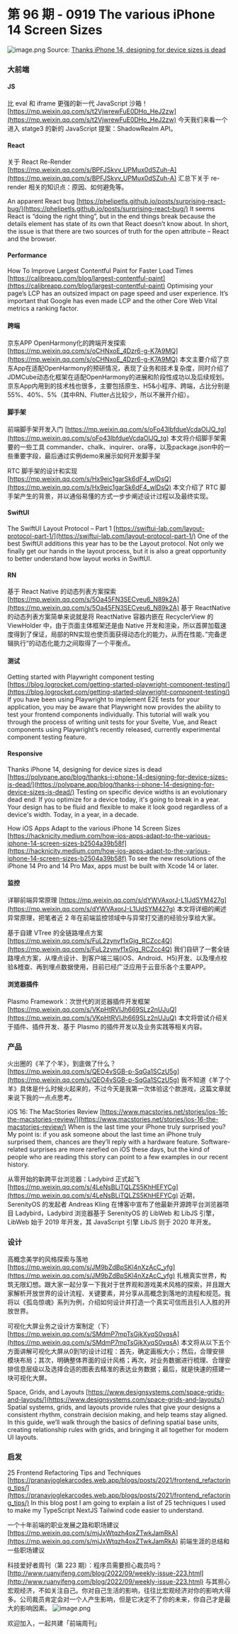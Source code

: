 # 第 96 期 - 0919 The various iPhone 14 Screen Sizes
![image.png](https://cdn.nlark.com/yuque/0/2022/png/85771/1663513314828-379e670c-b4dc-4a68-b042-3bc0e4c8066e.png#clientId=u40fdd697-6069-4&crop=0&crop=0&crop=1&crop=1&errorMessage=unknown%20error&from=paste&height=412&id=u4bf5de45&margin=%5Bobject%20Object%5D&name=image.png&originHeight=824&originWidth=1315&originalType=binary&ratio=1&rotation=0&showTitle=false&size=1260493&status=error&style=none&taskId=u0f0a24a7-fb08-4475-9b80-1a68c6ea751&title=&width=658)
Source: [Thanks iPhone 14, designing for device sizes is dead](https://polypane.app/blog/thanks-i-phone-14-designing-for-device-sizes-is-dead/)
### 大前端
#### JS
比 eval 和 iframe 更强的新一代 JavaScript 沙箱！
[https://mp.weixin.qq.com/s/t2VjwrewFuE0DHo_HeJ2zw](https://mp.weixin.qq.com/s/t2VjwrewFuE0DHo_HeJ2zw)
今天我们来看一个进入 statge3 的新的 JavaScript 提案：ShadowRealm API。

#### React
关于 React Re-Render
[https://mp.weixin.qq.com/s/BPFJSkvv_UPMux0dSZuh-A](https://mp.weixin.qq.com/s/BPFJSkvv_UPMux0dSZuh-A)
汇总下关于 re-render 相关的知识点：原因、如何避免等。

An apparent React bug
[https://phelipetls.github.io/posts/surprising-react-bug/](https://phelipetls.github.io/posts/surprising-react-bug/)
It seems React is “doing the right thing”, but in the end things break because the details element has state of its own that React doesn’t know about. In short, the issue is that there are two sources of truth for the open attribute – React and the browser.

#### Performance
How To Improve Largest Contentful Paint for Faster Load Times
[https://calibreapp.com/blog/largest-contentful-paint](https://calibreapp.com/blog/largest-contentful-paint)
Optimising your page’s LCP has an outsized impact on page speed and user experience. It’s important that Google has even made LCP and the other Core Web Vital metrics a ranking factor.

#### 跨端
京东APP OpenHarmony化的跨端开发探索
[https://mp.weixin.qq.com/s/oCHNxoE_4Dzr6-g-K7A9MQ](https://mp.weixin.qq.com/s/oCHNxoE_4Dzr6-g-K7A9MQ)
本文主要介绍了京东App在适配OpenHarmony的预研情况，表现了业务和技术复杂度，同时介绍了JDMCube动态化框架在适配OpenHarmony的进展和阶段性成功以及后续规划。京东App内用到的技术栈也很多，主要包括原生、H5&小程序、跨端，占比分别是55%、40%、5%（其中RN、Flutter占比较少，所以不展开介绍）。

#### 脚手架
前端脚手架开发入门
[https://mp.weixin.qq.com/s/oFo43lbfdueVcdaOlJQ_tg](https://mp.weixin.qq.com/s/oFo43lbfdueVcdaOlJQ_tg)
本文将介绍脚手架需要的一些工具 commander、chalk、inquirer、ora等，以及package.json中的一些重要字段，最后通过实例demo来展示如何开发脚手架

RTC 脚手架的设计和实现
[https://mp.weixin.qq.com/s/Hx9eic1garSk6dF4_wlDsQ](https://mp.weixin.qq.com/s/Hx9eic1garSk6dF4_wlDsQ)
本文介绍了 RTC 脚手架产生的背景，并以通俗易懂的方式一步步阐述设计过程以及最终实现。

#### SwiftUI
The SwiftUI Layout Protocol – Part 1
[https://swiftui-lab.com/layout-protocol-part-1/](https://swiftui-lab.com/layout-protocol-part-1/)
One of the best SwiftUI additions this year has to be the Layout protocol. Not only we finally get our hands in the layout process, but it is also a great opportunity to better understand how layout works in SwiftUI.

#### RN
基于 React Native 的动态列表方案探索
[https://mp.weixin.qq.com/s/5Oa45FN3SECveu6_N89k2A](https://mp.weixin.qq.com/s/5Oa45FN3SECveu6_N89k2A)
基于 ReactNative 的动态列表方案简单来说就是将 ReactNative 容器内嵌在 RecyclerView 的 ViewHolder 中，由于页面主体框架还是由 Native 开发和渲染，所以首屏加载速度得到了保证，局部的RN实现也使页面获得动态化的能力，从而在性能、”完备逻辑执行“的动态化能力之间取得了一个平衡点。

#### 测试
Getting started with Playwright component testing
[https://blog.logrocket.com/getting-started-playwright-component-testing/](https://blog.logrocket.com/getting-started-playwright-component-testing/)
If you have been using Playwright to implement E2E tests for your application, you may be aware that Playwright now provides the ability to test your frontend components individually.
This tutorial will walk you through the process of writing unit tests for your Svelte, Vue, and React components using Playwright’s recently released, currently experimental component testing feature.

#### Responsive
Thanks iPhone 14, designing for device sizes is dead
[https://polypane.app/blog/thanks-i-phone-14-designing-for-device-sizes-is-dead/](https://polypane.app/blog/thanks-i-phone-14-designing-for-device-sizes-is-dead/)
Testing on specific device widths is an evolutionary dead end: If you optimize for a device today, it's going to break in a year. Your design has to be fluid and flexible to make it look good regardless of a device's width. Today, in a year, in a decade.

How iOS Apps Adapt to the various iPhone 14 Screen Sizes
[https://hacknicity.medium.com/how-ios-apps-adapt-to-the-various-iphone-14-screen-sizes-b2504a39b58f](https://hacknicity.medium.com/how-ios-apps-adapt-to-the-various-iphone-14-screen-sizes-b2504a39b58f)
To see the new resolutions of the iPhone 14 Pro and 14 Pro Max, apps must be built with Xcode 14 or later.

#### 监控
详聊前端异常原理
[https://mp.weixin.qq.com/s/dYWVAxorJ-L1IJdSYM427g](https://mp.weixin.qq.com/s/dYWVAxorJ-L1IJdSYM427g)
本文将详细的阐述异常原理，把笔者近 2 年在前端监控领域中与异常打交道的经验分享给大家。

基于自建 VTree 的全链路埋点方案
[https://mp.weixin.qq.com/s/FuL2zynvf1xGjg_RCZcc4Q](https://mp.weixin.qq.com/s/FuL2zynvf1xGjg_RCZcc4Q)
我们自研了一套全链路埋点方案，从埋点设计、到客户端三端(iOS、Android、H5)开发、以及埋点校验&稽查、再到埋点数据使用，目前已经广泛应用于云音乐各个主要APP。

#### 浏览器插件
Plasmo Framework：次世代的浏览器插件开发框架
[https://mp.weixin.qq.com/s/VKpHtRVIJh669SLz2nUJuQ](https://mp.weixin.qq.com/s/VKpHtRVIJh669SLz2nUJuQ)
本文将尝试介绍关于插件、插件开发、基于 Plasmo 的插件开发以及业务实践等相关内容。

### 产品
火出圈的《羊了个羊》，到底做了什么？
[https://mp.weixin.qq.com/s/QEO4vSGB-p-SqGa1SCzU5g](https://mp.weixin.qq.com/s/QEO4vSGB-p-SqGa1SCzU5g)
我不知道《羊了个羊》具体是什么时候火起来的，不过今天是我第一次体验这个款游戏，这篇文章就来说下我的一点点思考。

iOS 16: The MacStories Review
[https://www.macstories.net/stories/ios-16-the-macstories-review/](https://www.macstories.net/stories/ios-16-the-macstories-review/)
When is the last time your iPhone truly surprised you? My point is: if you ask someone about the last time an iPhone truly surprised them, chances are they’ll reply with a hardware feature. Software-related surprises are more rarefied on iOS these days, but the kind of people who are reading this story can point to a few examples in our recent history.

从零开始的新跨平台浏览器：Ladybird 正式起飞
[https://mp.weixin.qq.com/s/4LeNsBLiTQLZS5KhHEFYCg](https://mp.weixin.qq.com/s/4LeNsBLiTQLZS5KhHEFYCg)
近期，SerenityOS 的发起者 Andreas Kling 在博客中宣布了他最新开源跨平台浏览器项目 Ladybird，Ladybird 浏览器基于 SerenityOS 的 LibWeb 和 LibJS 引擎，LibWeb 始于 2019 年开发，其 JavaScript 引擎 LibJS 则于 2020 年开发。

### 设计
高概念美学的风格探索与落地
[https://mp.weixin.qq.com/s/JM9bZdBpSKl4nXzAcC_yfg](https://mp.weixin.qq.com/s/JM9bZdBpSKl4nXzAcC_yfg)
扎根真实世界，构筑无限幻想。跟大家一起分享一下我对于世界观和游戏美术风格的探索，并且跟大家解析开放世界的设计流程、关键要素，并分享从高概念到落地的流程和规范。我将以《孤岛惊魂》系列为例，介绍如何设计并打造一个真实可信而且引人入胜的开放世界。

可视化大屏业务之设计方案制定（下）
[https://mp.weixin.qq.com/s/SMdmP7mpTsGjkXyqS0vqsA](https://mp.weixin.qq.com/s/SMdmP7mpTsGjkXyqS0vqsA)
本文将从以下五个方面讲解可视化大屏从0到1的设计过程：首先，确定画板大小；然后，合理安排模块布局；其次，明确整体界面的设计风格；再次，对业务数据进行梳理、合理安排信息层级以及选择合适的图表去精准的表达业务数据；最后，就是快速的搭建一块可视化大屏。

Space, Grids, and Layouts
[https://www.designsystems.com/space-grids-and-layouts/](https://www.designsystems.com/space-grids-and-layouts/)
Spatial systems, grids, and layouts provide rules that give your designs a consistent rhythm, constrain decision making, and help teams stay aligned. In this guide, we’ll walk through the basics of defining spatial base units, creating relationship rules with grids, and bringing it all together for modern UI layouts.

### 启发
25 Frontend Refactoring Tips and Techniques
[https://pranavjoglekarcodes.web.app/blogs/posts/2021/frontend_refactoring_tips/](https://pranavjoglekarcodes.web.app/blogs/posts/2021/frontend_refactoring_tips/)
In this blog post I am going to explain a list of 25 techniques I used to make my TypeScript NextJS Tailwind code easier to understand.

一个十年前端的职业发展之路和职场建议
[https://mp.weixin.qq.com/s/mjJxWtqzh4oxZTwkJamRkA](https://mp.weixin.qq.com/s/mjJxWtqzh4oxZTwkJamRkA)
前端生涯的总结和一些职场建议

科技爱好者周刊（第 223 期）：程序员需要担心裁员吗？
[http://www.ruanyifeng.com/blog/2022/09/weekly-issue-223.html](http://www.ruanyifeng.com/blog/2022/09/weekly-issue-223.html)
与其担心宏观经济，不如关注自己。你对自己生活的影响，往往比宏观经济对你的影响大得多。公司裁员肯定会对一个人产生影响，但是它决定不了你的未来，你自己才是最大的影响因素。
![image.png](https://cdn.nlark.com/yuque/0/2020/png/85771/1605930034828-7fc81343-651f-4a15-8465-eebe5a23cf61.png#crop=0&crop=0&crop=1&crop=1&height=31&id=C5Hpa&margin=%5Bobject%20Object%5D&name=image.png&originHeight=90&originWidth=2186&originalType=binary&ratio=1&rotation=0&showTitle=false&size=14325&status=done&style=none&title=&width=746)


欢迎加入，一起共建「前端周刊」

